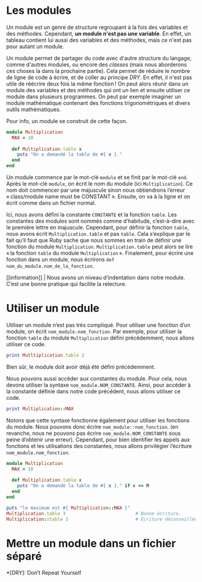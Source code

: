 # Les modules

Un module est un genre de structure regroupant à la fois des variables et des méthodes. Cependant, **un module n'est pas une variable**. En effet, un tableau contient lui aussi des variables et des méthodes, mais ce n'est pas pour autant un module.

Un module permet de partager du code avec d'autre structure du langage, comme d'autres modules, ou encore des *classes* (mais nous aborderons ces choses la dans la prochaine partie). Cela permet de réduire le nombre de ligne de code à écrire, et de coller au principe *DRY*. En effet, il n'est pas utile de réécrire deux fois la même fonction ! On peut alors réunir dans un module des variables et des méthodes qui ont un lien et ensuite utiliser ce module dans plusieurs programmes. On peut par exemple imaginer un module mathématique contenant des fonctions trigonométriques et divers outils mathématiques.

Pour info, un module se construit de cette façon.

``` ruby
module Multiplication
  MAX = 10
  
  def Multiplication.table x
    puts "On a demandé la table de #{ x }."
  end
end
```

Un module commence par le mot-clé `module` et se finit par le mot-clé `end`. Après le mot-clé `module`, on écrit le nom du module (ici `Multiplication`). Ce nom doit commencer par une majuscule sinon nous obtiendrons l’erreur « class/module name must be CONSTANT ». Ensuite, on va à la ligne et on écrit comme dans un fichier normal.

Ici, nous avons défini la constante `CONSTANTE` et la fonction `table`. Les constantes des modules sont nommés comme d’habitude, c’est-à-dire avec le première lettre en majuscule. Cependant, pour définir la fonction `table`, nous avons écrit `Multiplication.table` et pas `table`. Cela s’explique par le fait qu’il faut que Ruby sache que nous sommes en train de définir une fonction du module `Multiplication`. `Multiplication.table` peut alors se lire « la fonction `table` du module `Multiplication` ». Finalement, pour écrire une fonction dans un module, nous écrirons `def nom_du_module.nom_de_la_fonction`.

[[information]]
| Nous avons un niveau d’indentation dans notre module. C’est une bonne pratique qui facilite la relecture.

# Utiliser un module 

Utiliser un module n’est pas très compliqué. Pour utiliser une fonction d’un module, on écrit `nom_module.nom_fonction`. Par exemple, pour utiliser la fonction `table` du module `Multiplication` défini précédemment, nous allons utiliser ce code.

```ruby
print Mutltiplication.table 2
```

Bien sûr, le module doit avoir déjà été défini précédemment.

Nous pouvons aussi accéder aux constantes du module. Pour cela, nous devons utiliser la syntaxe `nom_module.NOM_CONSTANTE`. Ainsi, pour accéder à la constante définie dans notre code précédent, nous allons utiliser ce code.

```ruby
print Multiplication::MAX
```

Notons que cette syntaxe fonctionne également pour utiliser les fonctions du module. Nous pouvons donc écrire `nom_module::nom_fonction`. (en revanche, nous ne pouvons pas écrire `nom_module.NOM_CONSTANTE` sous peine d’obtenir une erreur). Cependant, pour bien identifier les appels aux fonctions et les utilisations des constantes, nous allons privilégier l’écriture `nom_module.nom_fonction`. 

```ruby
module Multiplication
  MAX = 10
  
  def Multiplication.table x
    puts "On a demandé la table de #{ x }." if x <= M
  end
end

puts "le maximum est #{ Multiplication::MAX }"
Multiplication.table 3                          # Bonne écriture.
Multiplication::table 3                         # Écriture déconseillée.
```


# Mettre un module dans un fichier séparé

*[DRY]: Don’t Repeat Yourself
